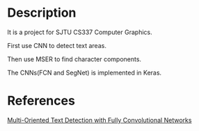 # Description
It is a project for SJTU CS337 Computer Graphics.

First use CNN to detect text areas.

Then use MSER to find character components.

The CNNs(FCN and SegNet) is implemented in Keras.
# References
[Multi-Oriented Text Detection with Fully Convolutional Networks](https://arxiv.org/pdf/1604.04018v2.pdf)
